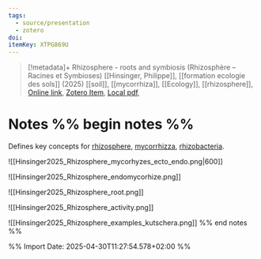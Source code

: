 ```yaml
---
tags:
  - source/presentation
  - zotero
doi: 
itemKey: XTPG869U
---
```

>[!metadata]+
> Rhizosphere - roots and symbiosis (Rhizosphère – Racines et Symbioses)
> [[Hinsinger, Philippe]], 
> [[formation ecologie des sols]] (2025)
> [[soil]], [[mycorrhiza]], [[Ecology]], [[rhizosphere]], 
> [Online link](), [Zotero Item](zotero://select/library/items/XTPG869U), [Local pdf](file://C:/Users/aburg/Documents/references/zotero/storage/C7RJ54LL/Hinsinger_RhizosphereRacines.pdf), 

# Notes %% begin notes %%
Defines key concepts for [rhizosphere](app://obsidian.md/rhizosphere), [mycorrhizza](app://obsidian.md/mycorrhizza), [rhizobacteria](app://obsidian.md/rhizobacteria).

![[Hinsinger2025_Rhizosphere_mycorhyzes_ecto_endo.png|600]]

![[Hinsinger2025_Rhizosphere_endomycorhize.png]]

![[Hinsinger2025_Rhizosphere_root.png]]

![[Hinsinger2025_Rhizosphere_activity.png]]

![[Hinsinger2025_Rhizosphere_examples_kutschera.png]]
%% end notes %%




%% Import Date: 2025-04-30T11:27:54.578+02:00 %%

